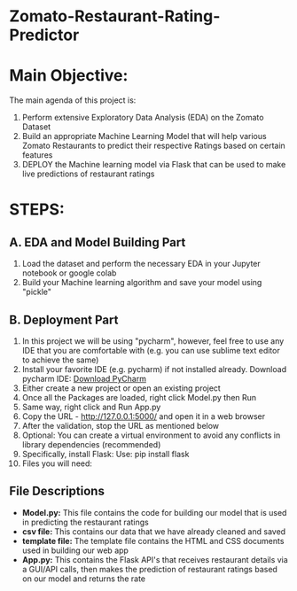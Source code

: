 # Zomato-Restaurant-Rating-Predictor

<!DOCTYPE html>
<html>

<head>
    <title>End-To-End Deployment of Zomato Restaurant Ratings</title>
</head>

<body>

<h1>Main Objective:</h1>

<p>The main agenda of this project is:</p>

<ol>
    <li>Perform extensive Exploratory Data Analysis (EDA) on the Zomato Dataset</li>
    <li>Build an appropriate Machine Learning Model that will help various Zomato Restaurants to predict their respective Ratings based on certain features</li>
    <li>DEPLOY the Machine learning model via Flask that can be used to make live predictions of restaurant ratings</li>
</ol>

<h1>STEPS:</h1>

<h2>A. EDA and Model Building Part</h2>

<ol>
    <li>Load the dataset and perform the necessary EDA in your Jupyter notebook or google colab</li>
    <li>Build your Machine learning algorithm and save your model using "pickle"</li>
</ol>

<h2>B. Deployment Part</h2>

<ol>
    <li>In this project we will be using "pycharm", however, feel free to use any IDE that you are comfortable with (e.g. you can use sublime text editor to achieve the same)</li>
    <li>Install your favorite IDE (e.g. pycharm) if not installed already. Download pycharm IDE: <a href="https://www.jetbrains.com/pycharm/download/">Download PyCharm</a></li>
    <!-- Add installation steps if needed -->
    <li>Either create a new project or open an existing project</li>
    <!-- Add steps for setting up the project and interpreter -->
    <li>Once all the Packages are loaded, right click Model.py then Run</li>
    <!-- Add steps for running the Model.py -->
    <li>Same way, right click and Run App.py</li>
    <!-- Add steps for running the App.py -->
    <li>Copy the URL - <a href="http://127.0.0.1:5000/">http://127.0.0.1:5000/</a> and open it in a web browser</li>
    <!-- Add steps for using the web app -->
    <li>After the validation, stop the URL as mentioned below</li>
    <!-- Add steps for stopping the app -->
    <li>Optional: You can create a virtual environment to avoid any conflicts in library dependencies (recommended)</li>
    <!-- Add steps for setting up a virtual environment -->
    <li>Specifically, install Flask: Use: pip install flask</li>
    <!-- Add steps for installing Flask -->
    <li>Files you will need:</li>
    <!-- List the required files -->
</ol>

<h2>File Descriptions</h2>

<ul>
    <li><strong>Model.py:</strong> This file contains the code for building our model that is used in predicting the restaurant ratings</li>
    <li><strong>csv file:</strong> This contains our data that we have already cleaned and saved</li>
    <li><strong>template file:</strong> The template file contains the HTML and CSS documents used in building our web app</li>
    <li><strong>App.py:</strong> This contains the Flask API's that receives restaurant details via a GUI/API calls, then makes the prediction of restaurant ratings based on our model and returns the rate</li>
</ul>

<!-- Add instructions for creating the required files and folders -->

</body>

</html>
